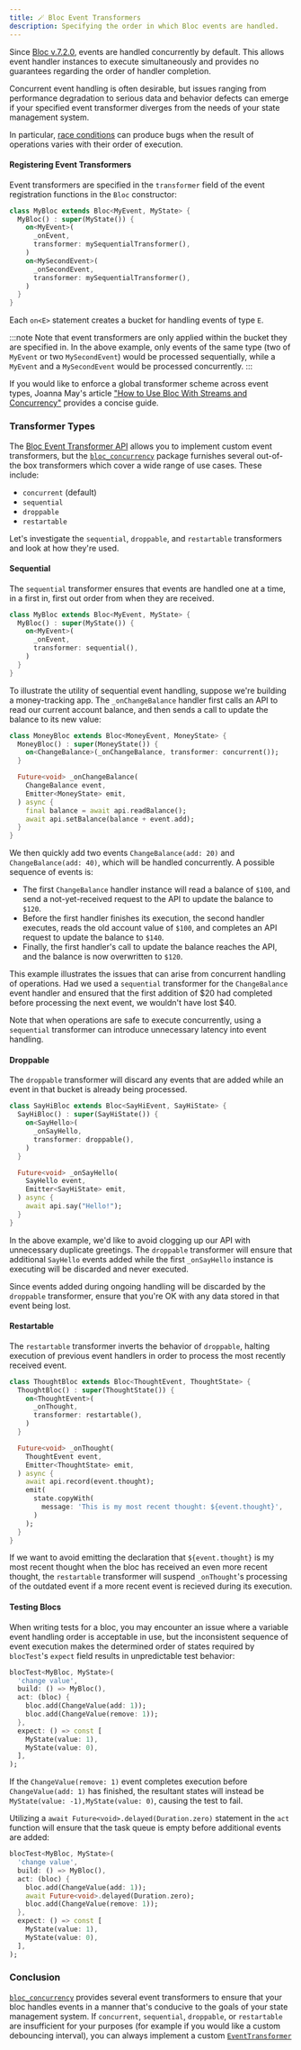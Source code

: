 ```yaml
---
title: 🪄 Bloc Event Transformers
description: Specifying the order in which Bloc events are handled.
---
```


Since [Bloc v.7.2.0](https://bloclibrary.dev/migration/#v720), events are handled concurrently by default. This allows event handler instances to execute simultaneously and provides no guarantees regarding the order of handler completion.

Concurrent event handling is often desirable, but issues ranging from performance degradation to serious data and behavior defects can emerge if your specified event transformer diverges from the needs of your state management system.

In particular, [race conditions](https://en.wikipedia.org/wiki/Race_condition) can produce bugs when the result of operations varies with their order of execution.

#### Registering Event Transformers

Event transformers are specified in the `transformer` field of the event registration functions in the `Bloc` constructor:

```dart
class MyBloc extends Bloc<MyEvent, MyState> {
  MyBloc() : super(MyState()) {
    on<MyEvent>(
      _onEvent,
      transformer: mySequentialTransformer(),
    )
    on<MySecondEvent>(
      _onSecondEvent,
      transformer: mySequentialTransformer(),
    )
  }
}
```

Each `on<E>` statement creates a bucket for handling events of type `E`.

:::note
Note that event transformers are only applied within the bucket they are specified in. In the above example, only events of the same type (two of `MyEvent` or two `MySecondEvent`) would be processed sequentially, while a `MyEvent` and a `MySecondEvent` would be processed concurrently.
:::

If you would like to enforce a global transformer scheme across event types, Joanna May's article ["How to Use Bloc With Streams and Concurrency"](https://verygood.ventures/blog/how-to-use-bloc-with-streams-and-concurrency) provides a concise guide.

### Transformer Types

The [Bloc Event Transformer API](https://bloclibrary.dev/bloc-concepts/#advanced-event-transformations) allows you to implement custom event transformers, but the [`bloc_concurrency`](https://pub.dev/packages/bloc_concurrency) package furnishes several out-of-the box transformers which cover a wide range of use cases. These include:

- `concurrent` (default)
- `sequential`
- `droppable`
- `restartable`

Let's investigate the `sequential`, `droppable`, and `restartable` transformers and look at how they're used.

#### Sequential

The `sequential` transformer ensures that events are handled one at a time, in a first in, first out order from when they are received.

```dart
class MyBloc extends Bloc<MyEvent, MyState> {
  MyBloc() : super(MyState()) {
    on<MyEvent>(
      _onEvent,
      transformer: sequential(),
    )
  }
}
```

To illustrate the utility of sequential event handling, suppose we're building a money-tracking app. The `_onChangeBalance` handler first calls an API to read our current account balance, and then sends a call to update the balance to its new value:

```dart
class MoneyBloc extends Bloc<MoneyEvent, MoneyState> {
  MoneyBloc() : super(MoneyState()) {
    on<ChangeBalance>(_onChangeBalance, transformer: concurrent());
  }

  Future<void> _onChangeBalance(
    ChangeBalance event,
    Emitter<MoneyState> emit,
  ) async {
    final balance = await api.readBalance();
    await api.setBalance(balance + event.add);
  }
}
```

We then quickly add two events `ChangeBalance(add: 20)` and `ChangeBalance(add: 40)`, which will be handled concurrently. A possible sequence of events is:

- The first `ChangeBalance` handler instance will read a balance of `$100`, and send a not-yet-received request to the API to update the balance to `$120`.
- Before the first handler finishes its execution, the second handler executes, reads the old account value of `$100`, and completes an API request to update the balance to `$140`.
- Finally, the first handler's call to update the balance reaches the API, and the balance is now overwritten to `$120`.

This example illustrates the issues that can arise from concurrent handling of operations. Had we used a `sequential` transformer for the `ChangeBalance` event handler and ensured that the first addition of $20 had completed before processing the next event, we wouldn't have lost $40.

Note that when operations are safe to execute concurrently, using a `sequential` transformer can introduce unnecessary latency into event handling.

#### Droppable

The `droppable` transformer will discard any events that are added while an event in that bucket is already being processed.

```dart
class SayHiBloc extends Bloc<SayHiEvent, SayHiState> {
  SayHiBloc() : super(SayHiState()) {
    on<SayHello>(
      _onSayHello,
      transformer: droppable(),
    )
  }

  Future<void> _onSayHello(
    SayHello event,
    Emitter<SayHiState> emit,
  ) async {
    await api.say("Hello!");
  }
}
```

In the above example, we'd like to avoid clogging up our API with unnecessary duplicate greetings. The `droppable` transformer will ensure that additional `SayHello` events added while the first `_onSayHello` instance is executing will be discarded and never executed.

Since events added during ongoing handling will be discarded by the `droppable` transformer, ensure that you're OK with any data stored in that event being lost.

#### Restartable

The `restartable` transformer inverts the behavior of `droppable`, halting execution of previous event handlers in order to process the most recently received event.

```dart
class ThoughtBloc extends Bloc<ThoughtEvent, ThoughtState> {
  ThoughtBloc() : super(ThoughtState()) {
    on<ThoughtEvent>(
      _onThought,
      transformer: restartable(),
    )
  }

  Future<void> _onThought(
    ThoughtEvent event,
    Emitter<ThoughtState> emit,
  ) async {
    await api.record(event.thought);
    emit(
      state.copyWith(
        message: 'This is my most recent thought: ${event.thought}',
      )
    );
  }
}
```

If we want to avoid emitting the declaration that `${event.thought}` is my most recent thought when the bloc has received an even more recent thought, the `restartable` transformer will suspend `_onThought`'s processing of the outdated event if a more recent event is recieved during its execution.

#### Testing Blocs

When writing tests for a bloc, you may encounter an issue where a variable event handling order is acceptable in use, but the inconsistent sequence of event execution makes the determined order of states required by `blocTest`'s `expect` field results in unpredictable test behavior:

```dart
blocTest<MyBloc, MyState>(
  'change value',
  build: () => MyBloc(),
  act: (bloc) {
    bloc.add(ChangeValue(add: 1));
    bloc.add(ChangeValue(remove: 1));
  },
  expect: () => const [
    MyState(value: 1),
    MyState(value: 0),
  ],
);
```

If the `ChangeValue(remove: 1)` event completes execution before `ChangeValue(add: 1)` has finished, the resultant states will instead be `MyState(value: -1),MyState(value: 0)`, causing the test to fail.

Utilizing a `await Future<void>.delayed(Duration.zero)` statement in the `act` function will ensure that the task queue is empty before additional events are added:

```dart
blocTest<MyBloc, MyState>(
  'change value',
  build: () => MyBloc(),
  act: (bloc) {
    bloc.add(ChangeValue(add: 1));
    await Future<void>.delayed(Duration.zero);
    bloc.add(ChangeValue(remove: 1));
  },
  expect: () => const [
    MyState(value: 1),
    MyState(value: 0),
  ],
);
```

### Conclusion

[`bloc_concurrency`](https://pub.dev/packages/bloc_concurrency) provides several event transformers to ensure that your bloc handles events in a manner that's conducive to the goals of your state management system. If `concurrent`, `sequential`, `droppable`, or `restartable` are insufficient for your purposes (for example if you would like a custom debouncing interval), you can always implement a custom [`EventTransformer`](https://bloclibrary.dev/bloc-concepts/#advanced-event-transformations)
